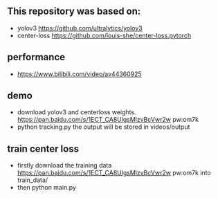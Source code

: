 ## This repository was based on: 
* yolov3 https://github.com/ultralytics/yolov3
* center-loss https://github.com/louis-she/center-loss.pytorch

## performance
* https://www.bilibili.com/video/av44360925

## demo 
* download yolov3 and centerloss weights. https://pan.baidu.com/s/1ECT_CA8UlgsMlzvBcVwr2w pw:om7k 
* python tracking.py the output will be stored in videos/output

## train center loss
* firstly download the training data https://pan.baidu.com/s/1ECT_CA8UlgsMlzvBcVwr2w pw:om7k into train_data/
* then python main.py
